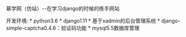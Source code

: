 慕学网（仿站）--在学习django的时候的练手网站

开发环境:
	* 
    python3.6
	* 
    django1.11
	* 
    基于xadmin的后台管理系统
	* 
    django-simple-captcha0.4.6：验证码功能
	* 
    mysql5.5数据库管理


